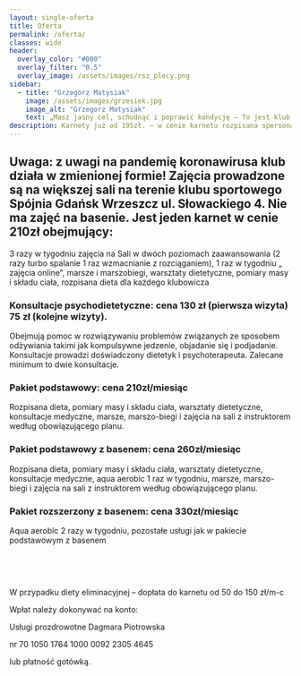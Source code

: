 ```yaml
---
layout: single-oferta
title: Oferta
permalink: /oferta/
classes: wide
header:
  overlay_color: "#000"
  overlay_filter: "0.5"
  overlay_image: /assets/images/rsz_plecy.png
sidebar:
  - title: "Grzegorz Matysiak"
    image: /assets/images/grzesiek.jpg
    image_alt: "Grzegorz Matysiak"
    text: „Masz jasny cel, schudnąć i poprawić kondycję – To jest klub właśnie dla Ciebie. Dagmara wskaże Ci jak to osiągnąć. Nasze wspaniałe trenerki zatroszczą się o odpowiednią dawkę ruchu, od klubowiczów dostaniesz nieograniczone wsparcie, dobre słowo i bardzo dużo uśmiechu. Dzięki wspaniałym osobom w klubie i odrobinie determinacji w pół roku zrzuciłem 25kg. Drogie Panie i Panowie – naprawdę się da”
description: Karnety już od 195zł. – w cenie karnetu rozpisana spersonalizowana dieta na każdy dzień, pomiary masy i składu ciała, warsztaty dietetyczne, konsultacje medyczne, zajęcia na sali z instruktorem, opcjonalnie zajęcia na basenie. Konsultacje psychodietetyczne już od 60zł.
---
```


## Uwaga: z uwagi na pandemię koronawirusa klub działa w zmienionej formie! Zajęcia prowadzone są na większej sali na terenie klubu sportowego Spójnia Gdańsk Wrzeszcz ul. Słowackiego 4. Nie ma zajęć na basenie. Jest jeden karnet w cenie 210zł obejmujący:

3 razy w tygodniu zajęcia na Sali w dwóch poziomach zaawansowania (2 razy turbo spalanie 1 raz wzmacnianie z rozciąganiem), 1 raz w tygodniu „ zajęcia online”, marsze i marszobiegi, warsztaty dietetyczne, pomiary masy i składu ciała, rozpisana dieta dla każdego klubowicza

### Konsultacje psychodietetyczne: cena 130 zł (pierwsza wizyta) 75 zł (kolejne wizyty).
Obejmują pomoc w rozwiązywaniu problemów związanych ze sposobem odżywiania takimi jak kompulsywne jedzenie, objadanie się i podjadanie. Konsultacje prowadzi doświadczony dietetyk i psychoterapeuta. Zalecane minimum to dwie konsultacje.

### Pakiet podstawowy: cena 210zł/miesiąc
Rozpisana dieta, pomiary masy i składu ciała, warsztaty dietetyczne, konsultacje medyczne, marsze, marszo-biegi i zajęcia na sali z instruktorem według obowiązującego planu.

### Pakiet podstawowy z basenem: cena 260zł/miesiąc
Rozpisana dieta, pomiary masy i składu ciała, warsztaty dietetyczne, konsultacje medyczne, aqua aerobic 1 raz w tygodniu, marsze, marszo-biegi i zajęcia na sali z instruktorem według obowiązującego planu.

### Pakiet rozszerzony z basenem: cena 330zł/miesiąc
Aqua aerobic 2 razy w tygodniu, pozostałe usługi jak w pakiecie podstawowym z basenem

&nbsp;

&nbsp;


W przypadku diety eliminacyjnej – dopłata do karnetu od
50 do 150 zł/m-c

Wpłat należy dokonywać na konto: 

Usługi prozdrowotne Dagmara Piotrowska

nr 70 1050 1764 1000 0092 2305 4645 


lub płatność gotówką.
